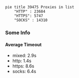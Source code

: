 
```mermaid
pie title 39475 Proxies in list
    "HTTP" : 23684
    "HTTPS": 5747
    "SOCKS" : 14310
```

### Some Info
#### Average Timeout

- mixed: 2.9s
- http: 1.4s
- https: 8.6s
- socks: 6.4s